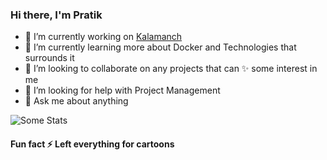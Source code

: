 ### Hi there, I'm Pratik

- 🔭 I’m currently working on [Kalamanch](https://github.com/Kalamanch/Kalamanch)
- 🌱 I’m currently learning more about Docker and Technologies that surrounds it
- 👯 I’m looking to collaborate on any projects that can ✨ some interest in me
- 🤔 I’m looking for help with Project Management
- 💬 Ask me about anything


![Some Stats](https://github-readme-stats-anuraghazra1.vercel.app/api/top-langs/?username=KryptoBlack&layout=compact)  

#### Fun fact ⚡ Left everything for cartoons 


<!--
**KryptoBlack/KryptoBlack** is a ✨ _special_ ✨ repository because its `README.md` (this file) appears on your GitHub profile.

Here are some ideas to get you started:

- 🔭 I’m currently working on ...
- 🌱 I’m currently learning ...
- 👯 I’m looking to collaborate on ...
- 🤔 I’m looking for help with ...
- 💬 Ask me about ...
- 📫 How to reach me: ...
- 😄 Pronouns: ...
- ⚡ Fun fact: ...
-->
